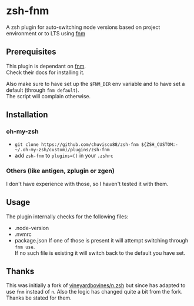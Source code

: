 # zsh-fnm

A zsh plugin for auto-switching node versions based on project environment or to LTS using [fnm](https://github.com/Schniz/fnm)

## Prerequisites

This plugin is dependant on [fnm](https://github.com/Schniz/fnm).  
Check their docs for installing it.

Also make sure to have set up the `$FNM_DIR` env variable and to have set a default (through `fnm default`).  
The script will complain otherwise.

## Installation

### oh-my-zsh

- `git clone https://github.com/chuvisco88/zsh-fnm ${ZSH_CUSTOM:-~/.oh-my-zsh/custom)/plugins/zsh-fnm`
- add `zsh-fnm` to `plugins=()` in your `.zshrc`

### Others (like antigen, zplugin or zgen)

I don't have experience with those, so I haven't tested it with them.

## Usage

The plugin internally checks for the following files:
- .node-version
- .nvmrc
- package.json 
If one of those is present it will attempt switching through `fnm use`.  
If no such file is existing it will switch back to the default you have set.

## Thanks

This was initially a fork of [vineyardbovines/n.zsh](https://github.com/vineyardbovines/n.zsh) but since has adapted
to use `fnm` instead of `n`. Also the logic has changed quite a bit from the fork.  
Thanks be stated for them.
